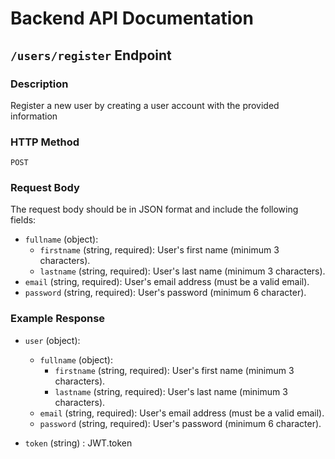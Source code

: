 # Backend API Documentation

## `/users/register` Endpoint

### Description

Register a new user by creating a user account with the provided information

### HTTP Method

`POST`

### Request Body

The request body should be in JSON format and include the following fields:

- `fullname` (object):
    - `firstname` (string, required): User's first name (minimum 3 characters).
    - `lastname` (string, required): User's last name (minimum 3 characters).
- `email` (string, required): User's email address (must be a valid email).
- `password` (string, required): User's password  (minimum 6 character).

### Example Response

- `user` (object):
    - `fullname` (object):
        - `firstname` (string, required): User's first name (minimum 3 characters).
        - `lastname` (string, required): User's last name (minimum 3 characters).
    - `email` (string, required): User's email address (must be a valid email).
    - `password` (string, required): User's password  (minimum 6 character).

- `token` (string) : JWT.token

